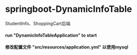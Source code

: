 # springboot-DynamicInfoTable
StudentInfo、ShoppingCart后端
    
#### run "DynamicInfoTableApplication" to start
#### 修改配置文件 "src/resources/application.yml" 以使用mysql